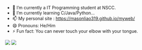 - 🔭 I’m currently a IT Programming student at NSCC.
- 🌱 I’m currently learning C/Java/Python...
- 📫 My personal site : https://masonliao319.github.io/myweb/ 
- 😄 Pronouns: He/Him
- ⚡ Fun fact: You can never touch your elbow with your tongue.

![](https://github-readme-stats.vercel.app/api?username=MasonLiao319&show_icons=true&theme=dark&count_private=true)
![](https://github-readme-stats.vercel.app/api/top-langs/?username=MasonLiao319&theme=dark&layout=compact)









